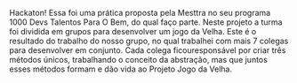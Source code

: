 Hackaton! Essa foi uma prática proposta pela Mesttra no seu programa 1000 Devs Talentos Para O Bem, do qual faço parte. Neste projeto a turma foi dividida em grupos para desenvolver um jogo da Velha. 
Este é o resultado do trabalho do nosso grupo, no qual trabalhei com mais 7 colegas para desenvolver em conjunto. Cada colega ficouresponsável por criar três métodos únicos, 
trabalhando o conceito da abstração, mas que juntos esses métodos formam e dão vida ao Projeto Jogo da Velha. 
